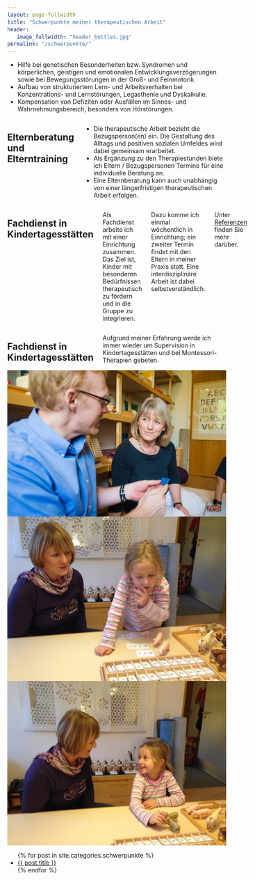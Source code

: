```yaml
---
layout: page-fullwidth
title: "Schwerpunkte meiner therapeutischen Arbeit"
header:
   image_fullwidth: "header_bottles.jpg"
permalink: "/schwerpunkte/"
---
```


<div class="row">
		<ul>
		<li> Hilfe bei genetischen Besonderheiten bzw.  Syndromen und körperlichen, geistigen und emotionalen Entwicklungsverzögerungen sowie bei Bewegungsstörungen in der Groß-  und Feinmotorik.</li>
		<li> Aufbau von strukturiertem Lern- und Arbeitsverhalten bei Konzentrations- und Lernstörungen, Legasthenie und Dyskalkulie.</li>
		<li> Kompensation von Defiziten oder Ausfällen im Sinnes- und Wahrnehmungsbereich, besonders von Hörstörungen.</li>
		</ul>
</div>

<div class="row">
<div class="large-4 columns">
<h2>Elternberatung und Elterntraining</h2>
		<ul>
		<li> Die therapeutische Arbeit bezieht die Bezugsperson(en) ein. Die Gestaltung des Alltags und positiven sozialen Umfeldes wird dabei gemeinsam erarbeitet. </li>
		<li> Als Ergänzung zu den Therapiestunden biete ich Eltern / Bezugspersonen Termine für eine individuelle Beratung an. </li>
		<li> Eine Elternberatung kann auch unabhängig von einer längerfristigen therapeutischen Arbeit erfolgen. </li>
		</ul>
</div>
<div class="large-4 columns">
<h2>Fachdienst in Kindertagesstätten</h2>
<p>Als Fachdienst arbeite ich mit einer Einrichtung zusammen. Das Ziel ist, Kinder mit besonderen Bedürfnissen therapeutisch zu fördern und in die Gruppe zu integrieren. </p>
<p>Dazu komme ich einmal wöchentlich in Einrichtung; ein zweiter Termin findet mit den Eltern in meiner Praxis statt. Eine interdisziplinäre Arbeit ist dabei selbstverständlich.</p>
<p>Unter <a href="/Referenzen">Referenzen</a> finden Sie mehr darüber.</p>
</div>

<div class="large-4 columns">
<h2>Fachdienst in Kindertagesstätten</h2>
<p>Aufgrund meiner Erfahrung werde ich immer wieder um Supervision in Kindertagesstätten und bei Montessori-Therapien gebeten.</p>
</div>

</div>

<div class="row">
<div class="large-4 columns">
  <img class="imgcircle40" src="/images/eltern.jpg">
</div>
<div class="large-4 columns">
		<img class="imgcircle40" src="/images/cecilia1.jpg">
</div>
<div class="large-4 columns">
		<img class="imgcircle40" src="/images/cecilia2.jpg">
</div>
</div>

<ul>
    {% for post in site.categories.schwerpunkte %}
    <li><a href="{{ site.url }}{{ post.url }}">{{ post.title }}</a></li>
    {% endfor %}
</ul>